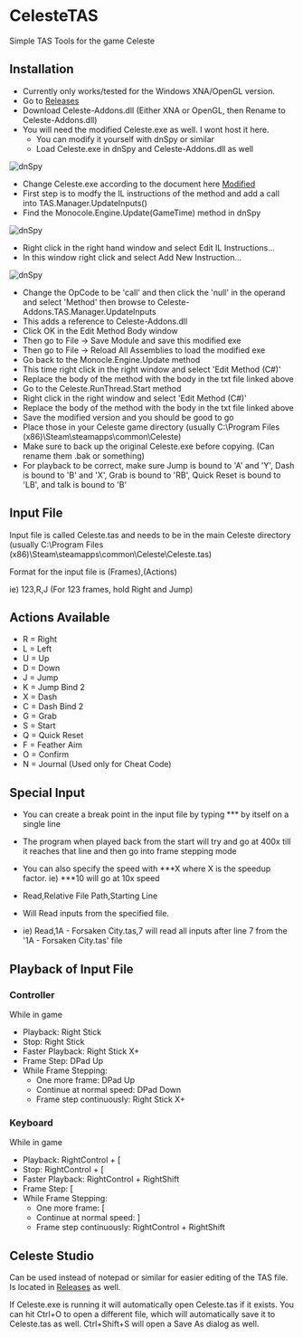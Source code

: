 # CelesteTAS
Simple TAS Tools for the game Celeste

## Installation
- Currently only works/tested for the Windows XNA/OpenGL version.
- Go to [Releases](https://github.com/ShootMe/CelesteTAS/releases)
- Download Celeste-Addons.dll (Either XNA or OpenGL, then Rename to Celeste-Addons.dll)
- You will need the modified Celeste.exe as well. I wont host it here.
  - You can modify it yourself with dnSpy or similar
  - Load Celeste.exe in dnSpy and Celeste-Addons.dll as well

![dnSpy](https://raw.githubusercontent.com/ShootMe/CelesteTAS/master/Images/dnSpy01.png)

  - Change Celeste.exe according to the document here [Modified](https://github.com/ShootMe/CelesteTAS/blob/master/Game/WhatsModified.txt)
  - First step is to modfy the IL instructions of the method and add a call into TAS.Manager.UpdateInputs()
  - Find the Monocole.Engine.Update(GameTime) method in dnSpy

![dnSpy](https://raw.githubusercontent.com/ShootMe/CelesteTAS/master/Images/dnSpy02.png)

  - Right click in the right hand window and select Edit IL Instructions...
  - In this window right click and select Add New Instruction...

![dnSpy](https://raw.githubusercontent.com/ShootMe/CelesteTAS/master/Images/dnSpy03.png)

  - Change the OpCode to be 'call' and then click the 'null' in the operand and select 'Method' then browse to Celeste-Addons.TAS.Manager.UpdateInputs
  - This adds a reference to Celeste-Addons.dll
  - Click OK in the Edit Method Body window
  - Then go to File -> Save Module and save this modified exe
  - Then go to File -> Reload All Assemblies to load the modified exe
  - Go back to the Monocle.Engine.Update method
  - This time right click in the right window and select 'Edit Method (C#)'
  - Replace the body of the method with the body in the txt file linked above
  - Go to the Celeste.RunThread.Start method
  - Right click in the right window and select 'Edit Method (C#)'
  - Replace the body of the method with the body in the txt file linked above
  - Save the modified version and you should be good to go
- Place those in your Celeste game directory (usually C:\Program Files (x86)\Steam\steamapps\common\Celeste\)
- Make sure to back up the original Celeste.exe before copying. (Can rename them .bak or something)
- For playback to be correct, make sure Jump is bound to 'A' and 'Y', Dash is bound to 'B' and 'X', Grab is bound to 'RB', Quick Reset is bound to 'LB', and talk is bound to 'B'

## Input File
Input file is called Celeste.tas and needs to be in the main Celeste directory (usually C:\Program Files (x86)\Steam\steamapps\common\Celeste\Celeste.tas)

Format for the input file is (Frames),(Actions)

ie) 123,R,J (For 123 frames, hold Right and Jump)

## Actions Available
- R = Right
- L = Left
- U = Up
- D = Down
- J = Jump
- K = Jump Bind 2
- X = Dash
- C = Dash Bind 2
- G = Grab
- S = Start
- Q = Quick Reset
- F = Feather Aim
- O = Confirm
- N = Journal (Used only for Cheat Code)

## Special Input
- You can create a break point in the input file by typing *** by itself on a single line
- The program when played back from the start will try and go at 400x till it reaches that line and then go into frame stepping mode
- You can also specify the speed with ***X where X is the speedup factor. ie) ***10 will go at 10x speed

- Read,Relative File Path,Starting Line
- Will Read inputs from the specified file.
- ie) Read,1A - Forsaken City.tas,7 will read all inputs after line 7 from the '1A - Forsaken City.tas' file

## Playback of Input File
### Controller
While in game
- Playback: Right Stick
- Stop: Right Stick
- Faster Playback: Right Stick X+
- Frame Step: DPad Up
- While Frame Stepping:
  - One more frame: DPad Up
  - Continue at normal speed: DPad Down
  - Frame step continuously: Right Stick X+

### Keyboard
While in game
- Playback: RightControl + [
- Stop: RightControl + [
- Faster Playback: RightControl + RightShift
- Frame Step: [
- While Frame Stepping:
  - One more frame: [
  - Continue at normal speed: ]
  - Frame step continuously: RightControl + RightShift
  
## Celeste Studio
Can be used instead of notepad or similar for easier editing of the TAS file. Is located in [Releases](https://github.com/ShootMe/CelesteTAS/releases) as well.

If Celeste.exe is running it will automatically open Celeste.tas if it exists. You can hit Ctrl+O to open a different file, which will automatically save it to Celeste.tas as well. Ctrl+Shift+S will open a Save As dialog as well.
